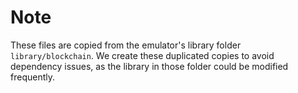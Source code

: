 # Note

These files are copied from the emulator's library folder
`library/blockchain`.  We create these duplicated copies
to avoid dependency issues, as the library in those 
folder could be modified frequently. 
